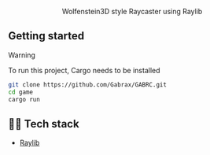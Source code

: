 <p align="center"> Wolfenstein3D style Raycaster using Raylib </p>

## Getting started
> [!WARNING]
> To run this project, Cargo needs to be installed <br>


```bash
git clone https://github.com/Gabrax/GABRC.git
cd game
cargo run
```

## 👨‍💻 Tech stack
- [Raylib](https://www.raylib.com)


